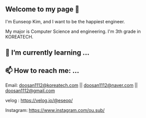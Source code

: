 ## Welcome to my page 👋

I'm Eunseop Kim, and I want to be the happiest engineer.

My major is Computer Science and engineering. I'm 3th grade in KOREATECH. 

## 🌱 I’m currently learning ...



## 📫 How to reach me: ...

Email: doosan1112@koreatech.com || doosan1112@naver.com || doosan1112@gmail.com

velog : https://velog.io/@eseop/

Instagram: https://www.instagram.com/ou.sub/





<!--
**KimEunSeop/KimEunSeop** is a ✨ _special_ ✨ repository because its `README.md` (this file) appears on your GitHub profile.

Here are some ideas to get you started:

- 🔭 I’m currently working on ...
- 🌱 I’m currently learning ...
- 👯 I’m looking to collaborate on ...
- 🤔 I’m looking for help with ...
- 💬 Ask me about ...
- 📫 How to reach me: ...
- 😄 Pronouns: ...
- ⚡ Fun fact: ...
-->
